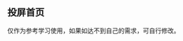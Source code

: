 ## 投屏首页

<demo-model url="/templatePage/home/screen/screen"></demo-model>
<template-download></template-download>

[//]: # (<custom-block></custom-block>)

仅作为参考学习使用，如果如达不到自己的需求，可自行修改。
